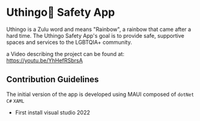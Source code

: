 # Uthingo🌈 Safety App
Uthingo is a Zulu word and means "Rainbow", a rainbow that came after a hard time. The Uthingo Safety App's goal is to provide safe, supportive spaces and services to the LGBTQIA+ community.

 a Video describing the project can be found at: https://youtu.be/YhHefRSbrsA 

## Contribution Guidelines

The initial version of the app is developed using MAUI composed of ```dotNet``` ```C#``` ```XAML```
- First install visual studio 2022
